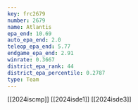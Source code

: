 ```yaml
---
key: frc2679
number: 2679
name: Atlantis
epa_end: 10.69
auto_epa_end: 2.0
teleop_epa_end: 5.77
endgame_epa_end: 2.91
winrate: 0.3667
district_epa_rank: 44
district_epa_percentile: 0.2787
type: Team
---
```

[[2024iscmp]]
[[2024isde1]]
[[2024isde3]]
